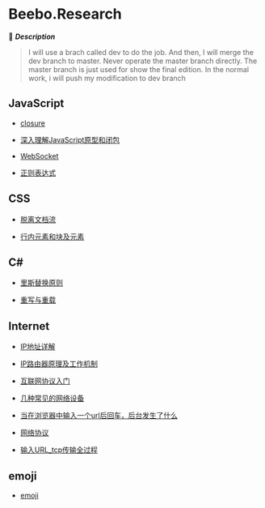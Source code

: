 # Beebo.Research

:mushroom: ***Description***

> I will use a brach called dev to do the job. And then, I will merge the dev branch to master. Never operate the master branch directly. The master branch is just used for show the final edition. In the normal work, i will push my modification to dev branch

## JavaScript

- [closure](javascript/Doc/ScopeChain&Closure/closuer.md)

- [深入理解JavaScript原型和闭包](javascript/Doc/ScopeChain&Closure/ScopeChain&Closure.md)

- [WebSocket](javascript/Doc/WebSocket/websocket.md)

- [正则表达式](javascript/Doc/正则表达式/一些正则表达式随记.md)

## CSS

- [脱离文档流](CSS/Doc/脱离文档流.md)

- [行内元素和块及元素](CSS/Doc/行内元素和块及元素.md)

## C\#

- [里斯替换原则](C%23/里斯替换原则.md)

- [重写与重载](C%23/重写与重载.md)

## Internet

- [IP地址详解](/Internet/IP地址详解.md)

- [IP路由器原理及工作机制](Internet/IP路由器原理及工作机制.md)

- [互联网协议入门](Internet/互联网协议入门.md)

- [几种常见的网络设备](Internet/几种常见的网络设备.md)

- [当在浏览器中输入一个url后回车，后台发生了什么](Internet/当在浏览器中输入一个url后回车，后台发生了什么.md)

- [网络协议](Internet/网络协议.md)

- [输入URL_tcp传输全过程](Internet/输入URL_tcp传输全过程.md)

## emoji

- [emoji](emoji/emoji.md)